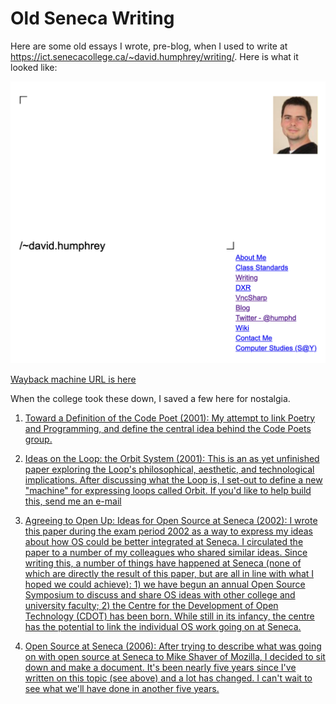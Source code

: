 # Old Seneca Writing

Here are some old essays I wrote, pre-blog, when I used to write at https://ict.senecacollege.ca/~david.humphrey/writing/.  Here is what it looked like:

![Screenshot of old website](old-seneca-website.png)

[Wayback machine URL is here](https://web.archive.org/web/20191025191941/https://ict.senecacollege.ca/~david.humphrey/)

When the college took these down, I saved a few here for nostalgia.

1. [Toward a Definition of the Code Poet (2001): My attempt to link Poetry and Programming, and define the central idea behind the Code Poets group.](CodePoet.md)

1. [Ideas on the Loop: the Orbit System (2001): This is an as yet unfinished paper exploring the Loop's philosophical, aesthetic, and technological implications. After discussing what the Loop is, I set-out to define a new "machine" for expressing loops called Orbit. If you'd like to help build this, send me an e-mail](Loop.md)

1. [Agreeing to Open Up: Ideas for Open Source at Seneca (2002): I wrote this paper during the exam period 2002 as a way to express my ideas about how OS could be better integrated at Seneca. I circulated the paper to a number of my colleagues who shared similar ideas. Since writing this, a number of things have happened at Seneca (none of which are directly the result of this paper, but are all in line with what I hoped we could achieve): 1) we have begun an annual Open Source Symposium to discuss and share OS ideas with other college and university faculty; 2) the Centre for the Development of Open Technology (CDOT) has been born. While still in its infancy, the centre has the potential to link the individual OS work going on at Seneca.](OpenSourceSeneca.md)

1. [Open Source at Seneca (2006): After trying to describe what was going on with open source at Seneca to Mike Shaver of Mozilla, I decided to sit down and make a document. It's been nearly five years since I've written on this topic (see above) and a lot has changed. I can't wait to see what we'll have done in another five years.](oss.pdf)
